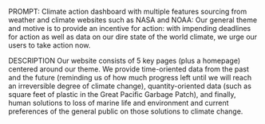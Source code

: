 PROMPT: Climate action dashboard with multiple features sourcing from weather and climate websites such as NASA and NOAA: Our general theme and motive is to provide an incentive for action: with impending deadlines for action as well as data on our dire state of the world climate, we urge our users to take action now.

DESCRIPTION
Our website consists of 5 key pages (plus a homepage) centered around our theme. We provide time-oriented data from the past and the future (reminding us of how much progress left until we will reach an irreversible degree of climate change), quantity-oriented data (such as square feet of plastic in the Great Pacific Garbage Patch), and finally, human solutions to loss of marine life and environment and current preferences of the general public on those solutions to climate change.
